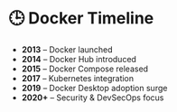 # 🕒 Docker Timeline

- **2013** – Docker launched  
- **2014** – Docker Hub introduced  
- **2015** – Docker Compose released  
- **2017** – Kubernetes integration  
- **2019** – Docker Desktop adoption surge  
- **2020+** – Security & DevSecOps focus  
